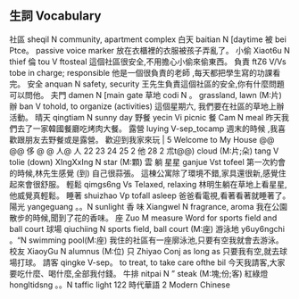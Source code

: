 ## 生詞 Vocabulary
社區         sheqil           N community, apartment complex
白天         baitian           N [daytime
被      bei       Ptce。 passive voice marker
放在衣櫃裡的衣服被孩子弄亂了。
小偷           Xiaot6u             N thief
倫               tou                  V ftosteal
這個社區很安全,不用擔心小偷來偷東西。
負責         ftZ6            V/Vs tobe in charge; responsible
他是一個很負責的老師 ,每天都把學生寫的功課看完。
安全           anquan             N safety, security
王先生負責這個社區的安全,你有什麼問題可以問他。
夫門     damen      N [main gate
草地           codi                N 。 grassland, lawn (M:片)
辦                  ban                     V tohold, to organize (activities)
這個星期六, 我們要在社區的草地上辦活動。
晴天            qingtiam             N sunny day
野餐           yecin               Vi picnic
餐               Cam                  N meal
昨天我們去了一家韓國餐廳吃烤肉大餐。
露營           luying            V-sep_tocamp
週末的時候 ,我喜歡跟朋友去野餐或是露營。
歡迎到我家來玩   | 5
Welcome to My House
@@
@@
侈
@
@
人@
人
22
23
24
25
2
他
28
2
朮t@@)
cloud (M:片;朵)
tang                   V tolie (down)
XIngXxIng              N star (M:顆)
雲
躺
星星
ganjue                Vst tofeel
第一次約會的時候,林先生感覺 (到) 自己很蒜張。
這棟公寓除了環境不錯,家具還很新,感覺住起來會很舒服。
輕鬆            qimgs6ng           Vs Telaxed, relaxing
林明生躺在草地上看星星,他威覺真輕鬆。
睡著             shuizhao            Vp tofall asleep
爸爸看電視,看著看著就睡著了。
陽光     yangeguang 。。N sunlight
香 味                Xiangwel               N fragrance, aroma
我在公園散步的時候,聞到了花的香味。
座                    Zuo                      M measure Word for sports field and ball court
球場             qiuchiing             N sports field, ball court (M:座)
游泳地 y6uy6ngchi 。“N swimming pool(M:座)
我住的社區有一座廓泳池,只要有空我就會去游泳。
校友            XiaoyGu             N alumnus (M:位)
只                    Zhiyao               Conj as long as
只要我有空,就去球場打球。
請客             qingke              V-sep。 to treat, to take care ofthe bil
今天我請客,大家要吃什麼、喝什麼,全部我付錢。
牛排    nitpai      N ” steak (M:塊;份;客)
紅綠燈 hongltidsng 。。N taffic light
122
時代華語     2
Modern Chinese
